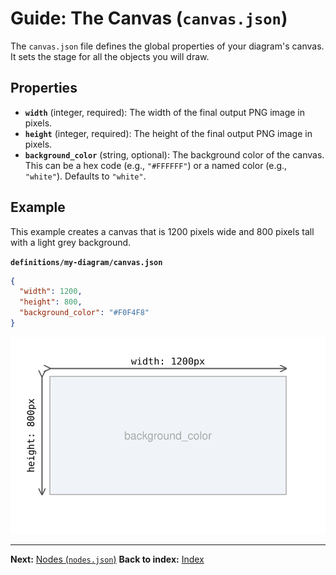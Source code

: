 # Guide: The Canvas (`canvas.json`)

The `canvas.json` file defines the global properties of your diagram's canvas. It sets the stage for all the objects you will draw.

## Properties

-   **`width`** (integer, required): The width of the final output PNG image in pixels.
-   **`height`** (integer, required): The height of the final output PNG image in pixels.
-   **`background_color`** (string, optional): The background color of the canvas. This can be a hex code (e.g., `"#FFFFFF"`) or a named color (e.g., `"white"`). Defaults to `"white"`.

## Example

This example creates a canvas that is 1200 pixels wide and 800 pixels tall with a light grey background.

**`definitions/my-diagram/canvas.json`**
```json
{
  "width": 1200,
  "height": 800,
  "background_color": "#F0F4F8"
}
```
![Canvas Example](../images/canvas_example.svg)

---
**Next:** [Nodes (`nodes.json`)](./defining-nodes.md)
**Back to index:** [Index](./index.md)
